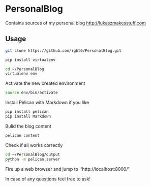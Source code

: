 # PersonalBlog
Contains sources of my personal blog  http://lukaszmakesstuff.com


## Usage
```sh
git clone https://github.com/igbt6/PersonalBlog.git
```
```sh
pip install virtualenv
```

```sh
cd ~/PersonalBlog
virtualenv env
```
Activate the new created environment
```sh
source env/bin/activate
```

Install Pelican with Markdown if you like
```sh
pip install pelican
pip install Markdown
```

Bulid the blog content
```sh
pelican content
```

Check if all works correctly
```sh
cd ~/PersonalBlog/output
python -m pelican.server
```

Fire up a web browser and jump to ''http://localhost:8000/''



In case of any questions feel free to ask!



